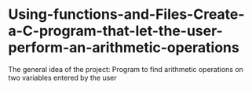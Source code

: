 # Using-functions-and-Files-Create-a-C-program-that-let-the-user-perform-an-arithmetic-operations
The general idea of the project: Program to find arithmetic operations on two variables entered by the user
